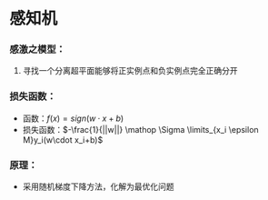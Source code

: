 # 感知机

### 感激之模型：

1. 寻找一个分离超平面能够将正实例点和负实例点完全正确分开


### 损失函数：

- 函数：$f(x)=sign(w \cdot x+b)$
- 损失函数：$-\frac{1}{||w||} \mathop \Sigma \limits_{x_i \epsilon M}y_i(w\cdot x_i+b)$


### 原理：

- 采用随机梯度下降方法，化解为最优化问题

